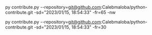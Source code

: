py contribute.py --repository=git@github.com:Calebmaloba/python-contribute.git -sd="2023/01/15, 18:54:33" -fr=65 -nw

py contribute.py --repository=git@github.com:Calebmaloba/python-contribute.git -sd="2023/01/15, 18:54:33" -fr=30